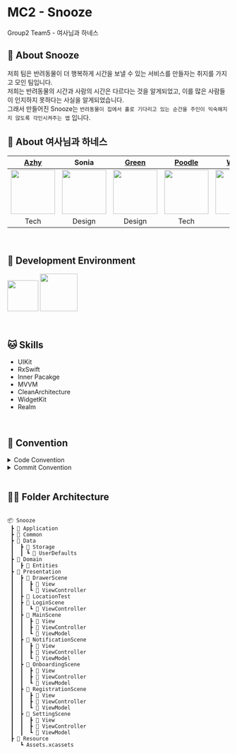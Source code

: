 # MC2 - Snooze
Group2 Team5 - 여사님과 하네스

## 🐤 About Snooze
저희 팀은 반려동물이 더 행복하게 시간을 보낼 수 있는 서비스를 만들자는 취지를 가지고 모인 팀입니다.<br>
저희는 반려동물의 시간과 사람의 시간은 다르다는 것을 알게되었고, 이를 많은 사람들이 인지하지 못하다는 사실을 알게되었습니다.<br>
그래서 만들어진 Snooze는 `반려동물이 집에서 홀로 기다리고 있는 순간을 주인이 익숙해지지 않도록 각인시켜주는 앱` 입니다.<br>

## 🐶 About 여사님과 하네스
| [Azhy](https://github.com/ungchun) | Sonia | [Green](https://github.com/JJemyeong) | [Poodle](https://github.com/poodlepoodle) | [Wonni](https://github.com/wonniiii) | Sia |
|:-----------------------------------------------------------------------------------------------------------------------:|:------------------------------------------------------------------------------------------------------------------------:|:------------------------------------------------------------------------------------------------------------------------:|:------------------------------------------------------------------------------------------------------------------------:|:----------------------------------------------------------------------------------------------------------------------:|:-------------------------------------------------------------------------------------------------------------------------------:|
| <img src="https://github.com/DeveloperAcademy-POSTECH/MC2-Team5-Snooze/assets/81157265/5dfa0cf8-fc19-40d5-ae3e-336af000df5c" width="100"/> | <img src="https://github.com/DeveloperAcademy-POSTECH/MC2-Team5-Snooze/assets/81157265/21c43592-6922-4cf1-a4ed-4ad4e112a78a" width ="100"/> |<img src="https://github.com/DeveloperAcademy-POSTECH/MC2-Team5-Snooze/assets/81157265/3c642818-1537-4479-8ba9-2ead096ea845" width="100" height="100" /> | <img src="https://github.com/DeveloperAcademy-POSTECH/MC2-Team5-Snooze/assets/81157265/f1b312ed-f76c-4ea4-85d0-57d2ab435a3c" width ="100"/> | <img src="https://github.com/DeveloperAcademy-POSTECH/MC2-Team5-Snooze/assets/81157265/b86a2e18-12c4-4192-91ac-e20284ff98f7" width="100"> | <img src="https://github.com/DeveloperAcademy-POSTECH/MC2-Team5-Snooze/assets/81157265/8acf4263-6121-44af-8905-f0328fe3d2de" width ="100"/> |
| Tech | Design | Design | Tech | Tech | Design                                                                                                                              
<br>

## 🐰 Development Environment
<img width="70" src="https://img.shields.io/badge/IOS-15%2B-silver">  <img width="85" src="https://img.shields.io/badge/Xcode-14.3-blue">

<br>

## 🐱 Skills
* UIKit
* RxSwift
* Inner Pacakge
* MVVM 
* CleanArchitecture
* WidgetKit
* Realm
<br>

## 🐹 Convention
<details>
<summary>Code Convention</summary><br>
<a href="https://github.com/StyleShare/swift-style-guide"> StyleShare/swift-style-guide</a> 에 맞춰서 작성했습니다.
</details>

<details>
<summary>Commit Convention</summary><br>
  
 * `Udacity Git Commit Message Style Guide`를 참고
 * `Gitmoji` 사용  <br>
  
| Gitmoji | Header | 설명 |
| --- | --- | --- |
| :sparkles: | feat: | 새로운 기능에 대한 커밋 |
| :bug: | fix: | 버그 수정에 대한 커밋 |
| :memo: | docs: | 문서 수정에 대한 커밋 |
| :lipstick: | style: | UI 스타일에 관한 커밋 |
| :recycle: | refactor: | 코드 리팩토링에 대한 커밋 |
| :white_check_mark: | test: | 테스트 코드 수정에 대한 커밋 |
| :tada: | init: | 프로젝트 시작에 대한 커밋 |
| :heavy_plus_sign: | plus: | 의존성 추가에 대한 커밋 |
| :heavy_minus_sign: | minus: | 의존성 제거에 대한 커밋 |
| :hammer: | chore: | 그 외 자잘한 수정에 대한 커밋 (기타 변경 사항) |
</details>
<br>

## 🐻‍❄️ Folder Architecture
<pre>
<code>
📦 Snooze
 ┣ 📂 Application
 ┣ 📂 Common
 ┣ 📂 Data
 ┃  ┣ 📂 Storage
 ┃  ┃ ┗ 📂 UserDefaults
 ┣ 📂 Domain
 ┃  ┣ 📂 Entities
 ┣ 📂 Presentation
 ┃  ┣ 📂 DrawerScene
 ┃  ┃  ┣ 📂 View
 ┃  ┃  ┗ 📂 ViewController
 ┃  ┣ 📂 LocationTest
 ┃  ┣ 📂 LoginScene
 ┃  ┃  ┗ 📂 ViewController
 ┃  ┣ 📂 MainScene
 ┃  ┃  ┣ 📂 View
 ┃  ┃  ┣ 📂 ViewController
 ┃  ┃  ┗ 📂 ViewModel
 ┃  ┣ 📂 NotificationScene
 ┃  ┃  ┣ 📂 View
 ┃  ┃  ┣ 📂 ViewController
 ┃  ┃  ┗ 📂 ViewModel
 ┃  ┣ 📂 OnboardingScene
 ┃  ┃  ┣ 📂 View
 ┃  ┃  ┣ 📂 ViewController
 ┃  ┃  ┗ 📂 ViewModel
 ┃  ┣ 📂 RegistrationScene
 ┃  ┃  ┣ 📂 View
 ┃  ┃  ┣ 📂 ViewController
 ┃  ┃  ┗ 📂 ViewModel
 ┃  ┣ 📂 SettingScene
 ┃  ┃  ┣ 📂 View
 ┃  ┃  ┣ 📂 ViewController
 ┃  ┃  ┗ 📂 ViewModel
 ┣ 📂 Resource
    ┗ Assets.xcassets
</code>
</pre>



